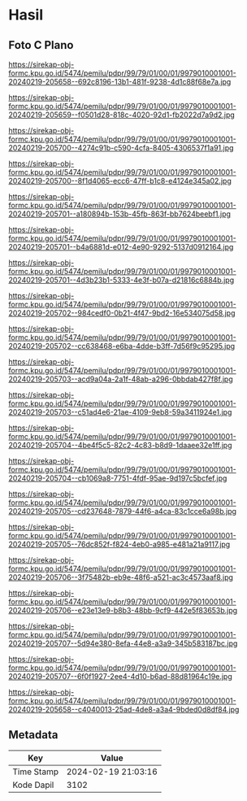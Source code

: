 # Hasil

## Foto C Plano

https://sirekap-obj-formc.kpu.go.id/5474/pemilu/pdpr/99/79/01/00/01/9979010001001-20240219-205658--692c8196-13b1-481f-9238-4d1c88f68e7a.jpg

https://sirekap-obj-formc.kpu.go.id/5474/pemilu/pdpr/99/79/01/00/01/9979010001001-20240219-205659--f0501d28-818c-4020-92d1-fb2022d7a9d2.jpg

https://sirekap-obj-formc.kpu.go.id/5474/pemilu/pdpr/99/79/01/00/01/9979010001001-20240219-205700--4274c91b-c590-4cfa-8405-4306537f1a91.jpg

https://sirekap-obj-formc.kpu.go.id/5474/pemilu/pdpr/99/79/01/00/01/9979010001001-20240219-205700--8f1d4065-ecc6-47ff-b1c8-e4124e345a02.jpg

https://sirekap-obj-formc.kpu.go.id/5474/pemilu/pdpr/99/79/01/00/01/9979010001001-20240219-205701--a180894b-153b-45fb-863f-bb7624beebf1.jpg

https://sirekap-obj-formc.kpu.go.id/5474/pemilu/pdpr/99/79/01/00/01/9979010001001-20240219-205701--b4a6881d-e012-4e90-9292-5137d0912164.jpg

https://sirekap-obj-formc.kpu.go.id/5474/pemilu/pdpr/99/79/01/00/01/9979010001001-20240219-205701--4d3b23b1-5333-4e3f-b07a-d21816c6884b.jpg

https://sirekap-obj-formc.kpu.go.id/5474/pemilu/pdpr/99/79/01/00/01/9979010001001-20240219-205702--984cedf0-0b21-4f47-9bd2-16e534075d58.jpg

https://sirekap-obj-formc.kpu.go.id/5474/pemilu/pdpr/99/79/01/00/01/9979010001001-20240219-205702--cc638468-e6ba-4dde-b3ff-7d56f9c95295.jpg

https://sirekap-obj-formc.kpu.go.id/5474/pemilu/pdpr/99/79/01/00/01/9979010001001-20240219-205703--acd9a04a-2a1f-48ab-a296-0bbdab427f8f.jpg

https://sirekap-obj-formc.kpu.go.id/5474/pemilu/pdpr/99/79/01/00/01/9979010001001-20240219-205703--c51ad4e6-21ae-4109-9eb8-59a3411924e1.jpg

https://sirekap-obj-formc.kpu.go.id/5474/pemilu/pdpr/99/79/01/00/01/9979010001001-20240219-205704--4be4f5c5-82c2-4c83-b8d9-1daaee32e1ff.jpg

https://sirekap-obj-formc.kpu.go.id/5474/pemilu/pdpr/99/79/01/00/01/9979010001001-20240219-205704--cb1069a8-7751-4fdf-95ae-9d197c5bcfef.jpg

https://sirekap-obj-formc.kpu.go.id/5474/pemilu/pdpr/99/79/01/00/01/9979010001001-20240219-205705--cd237648-7879-44f6-a4ca-83c1cce6a98b.jpg

https://sirekap-obj-formc.kpu.go.id/5474/pemilu/pdpr/99/79/01/00/01/9979010001001-20240219-205705--76dc852f-f824-4eb0-a985-e481a21a9117.jpg

https://sirekap-obj-formc.kpu.go.id/5474/pemilu/pdpr/99/79/01/00/01/9979010001001-20240219-205706--3f75482b-eb9e-48f6-a521-ac3c4573aaf8.jpg

https://sirekap-obj-formc.kpu.go.id/5474/pemilu/pdpr/99/79/01/00/01/9979010001001-20240219-205706--e23e13e9-b8b3-48bb-9cf9-442e5f83653b.jpg

https://sirekap-obj-formc.kpu.go.id/5474/pemilu/pdpr/99/79/01/00/01/9979010001001-20240219-205707--5d94e380-8efa-44e8-a3a9-345b583187bc.jpg

https://sirekap-obj-formc.kpu.go.id/5474/pemilu/pdpr/99/79/01/00/01/9979010001001-20240219-205707--6f0f1927-2ee4-4d10-b6ad-88d81964c19e.jpg

https://sirekap-obj-formc.kpu.go.id/5474/pemilu/pdpr/99/79/01/00/01/9979010001001-20240219-205658--c4040013-25ad-4de8-a3a4-9bded0d8df84.jpg


## Metadata

| Key        | Value               |
| ---------- | ------------------- |
| Time Stamp | 2024-02-19 21:03:16 |
| Kode Dapil | 3102                |




